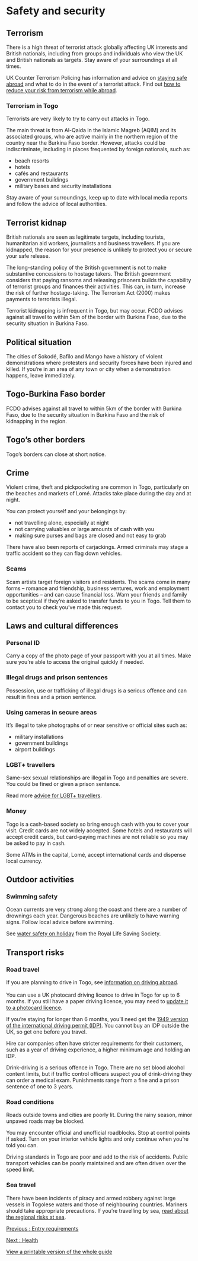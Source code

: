 # Safety and security

## Terrorism

There is a high threat of terrorist attack globally affecting UK interests and British nationals, including from groups and individuals who view the UK and British nationals as targets. Stay aware of your surroundings at all times.

UK Counter Terrorism Policing has information and advice on [staying safe abroad](https://www.counterterrorism.police.uk/safetyadvice/) and what to do in the event of a terrorist attack. Find out [how to reduce your risk from terrorism while abroad](https://www.gov.uk/guidance/reduce-your-risk-from-terrorism-while-abroad).

### Terrorism in Togo

Terrorists are very likely to try to carry out attacks in Togo.

The main threat is from Al-Qaida in the Islamic Magreb (AQIM) and its associated groups, who are active mainly in the northern region of the country near the Burkina Faso border. However, attacks could be indiscriminate, including in places frequented by foreign nationals, such as:

* beach resorts
* hotels
* cafés and restaurants
* government buildings
* military bases and security installations

Stay aware of your surroundings, keep up to date with local media reports and follow the advice of local authorities.

## Terrorist kidnap

British nationals are seen as legitimate targets, including tourists, humanitarian aid workers, journalists and business travellers. If you are kidnapped, the reason for your presence is unlikely to protect you or secure your safe release.

The long-standing policy of the British government is not to make substantive concessions to hostage takers. The British government considers that paying ransoms and releasing prisoners builds the capability of terrorist groups and finances their activities. This can, in turn, increase the risk of further hostage-taking. The Terrorism Act (2000) makes payments to terrorists illegal.

Terrorist kidnapping is infrequent in Togo, but may occur. FCDO advises against all travel to within 5km of the border with Burkina Faso, due to the security situation in Burkina Faso.

## Political situation

The cities of Sokodé, Bafilo and Mango have a history of violent demonstrations where protesters and security forces have been injured and killed. If you’re in an area of any town or city when a demonstration happens, leave immediately.

## Togo-Burkina Faso border

FCDO advises against all travel to within 5km of the border with Burkina Faso, due to the security situation in Burkina Faso and the risk of kidnapping in the region.

## Togo’s other borders

Togo’s borders can close at short notice.

## Crime

Violent crime, theft and pickpocketing are common in Togo, particularly on the beaches and markets of Lomé. Attacks take place during the day and at night.

You can protect yourself and your belongings by:

* not travelling alone, especially at night
* not carrying valuables or large amounts of cash with you
* making sure purses and bags are closed and not easy to grab

There have also been reports of carjackings. Armed criminals may stage a traffic accident so they can flag down vehicles.

### Scams

Scam artists target foreign visitors and residents. The scams come in many forms – romance and friendship, business ventures, work and employment opportunities – and can cause financial loss. Warn your friends and family to be sceptical if they’re asked to transfer funds to you in Togo. Tell them to contact you to check you’ve made this request.

## Laws and cultural differences

### Personal ID

Carry a copy of the photo page of your passport with you at all times. Make sure you’re able to access the original quickly if needed.

### Illegal drugs and prison sentences

Possession, use or trafficking of illegal drugs is a serious offence and can result in fines and a prison sentence.

### Using cameras in secure areas

It’s illegal to take photographs of or near sensitive or official sites such as:

* military installations
* government buildings
* airport buildings

### LGBT+ travellers

Same-sex sexual relationships are illegal in Togo and penalties are severe. You could be fined or given a prison sentence.

Read more [advice for LGBT+ travellers](https://www.gov.uk/lesbian-gay-bisexual-and-transgender-foreign-travel-advice).

### Money

Togo is a cash-based society so bring enough cash with you to cover your visit. Credit cards are not widely accepted. Some hotels and restaurants will accept credit cards, but card-paying machines are not reliable so you may be asked to pay in cash.

Some ATMs in the capital, Lomé, accept international cards and dispense local currency.

## Outdoor activities

### Swimming safety

Ocean currents are very strong along the coast and there are a number of drownings each year. Dangerous beaches are unlikely to have warning signs. Follow local advice before swimming.

See [water safety on holiday](https://www.rlss.org.uk/safety-on-holiday) from the Royal Life Saving Society.

## Transport risks

### Road travel

If you are planning to drive in Togo, see [information on driving abroad](https://www.gov.uk/driving-abroad).  
   
You can use a UK photocard driving licence to drive in Togo for up to 6 months. If you still have a paper driving licence, you may need to [update it to a photocard licence](https://www.gov.uk/exchange-paper-driving-licence).

If you’re staying for longer than 6 months, you’ll need get the [1949 version of the international driving permit (IDP)](https://www.gov.uk/driving-abroad/international-driving-permit). You cannot buy an IDP outside the UK, so get one before you travel.

Hire car companies often have stricter requirements for their customers, such as a year of driving experience, a higher minimum age and holding an IDP.

Drink-driving is a serious offence in Togo. There are no set blood alcohol content limits, but if traffic control officers suspect you of drink-driving they can order a medical exam. Punishments range from a fine and a prison sentence of one to 3 years.

### Road conditions

Roads outside towns and cities are poorly lit. During the rainy season, minor unpaved roads may be blocked.

You may encounter official and unofficial roadblocks. Stop at control points if asked. Turn on your interior vehicle lights and only continue when you’re told you can.

Driving standards in Togo are poor and add to the risk of accidents. Public transport vehicles can be poorly maintained and are often driven over the speed limit.

### Sea travel

There have been incidents of piracy and armed robbery against large vessels in Togolese waters and those of neighbouring countries. Mariners should take appropriate precautions. If you’re travelling by sea, [read about the regional risks at sea](https://www.gov.uk/guidance/sea-river-and-piracy-safety).

[Previous
:
Entry requirements](/foreign-travel-advice/togo/entry-requirements)

[Next
:
Health](/foreign-travel-advice/togo/health)

[View a printable version of the whole guide](/foreign-travel-advice/togo/print)